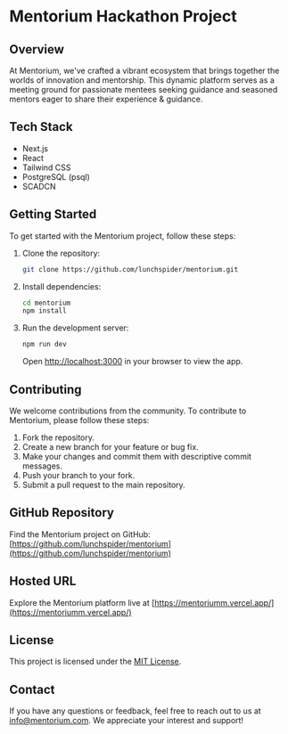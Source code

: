 # Mentorium Hackathon Project

## Overview

At Mentorium, we've crafted a vibrant ecosystem that brings together the worlds of innovation and mentorship. This dynamic platform serves as a meeting ground for passionate mentees seeking guidance and seasoned mentors eager to share their experience & guidance.

## Tech Stack

- Next.js
- React
- Tailwind CSS
- PostgreSQL (psql)
- SCADCN

## Getting Started

To get started with the Mentorium project, follow these steps:

1. Clone the repository:

   ```bash
   git clone https://github.com/lunchspider/mentorium.git
   ```

2. Install dependencies:

   ```bash
   cd mentorium
   npm install
   ```

3. Run the development server:

   ```bash
   npm run dev
   ```

   Open [http://localhost:3000](http://localhost:3000) in your browser to view the app.

## Contributing

We welcome contributions from the community. To contribute to Mentorium, please follow these steps:

1. Fork the repository.
2. Create a new branch for your feature or bug fix.
3. Make your changes and commit them with descriptive commit messages.
4. Push your branch to your fork.
5. Submit a pull request to the main repository.

## GitHub Repository

Find the Mentorium project on GitHub: [https://github.com/lunchspider/mentorium](https://github.com/lunchspider/mentorium)

## Hosted URL

Explore the Mentorium platform live at [https://mentoriumm.vercel.app/](https://mentoriumm.vercel.app/)

## License

This project is licensed under the [MIT License](LICENSE).

## Contact

If you have any questions or feedback, feel free to reach out to us at [info@mentorium.com](mailto:info@mentorium.com). We appreciate your interest and support!
